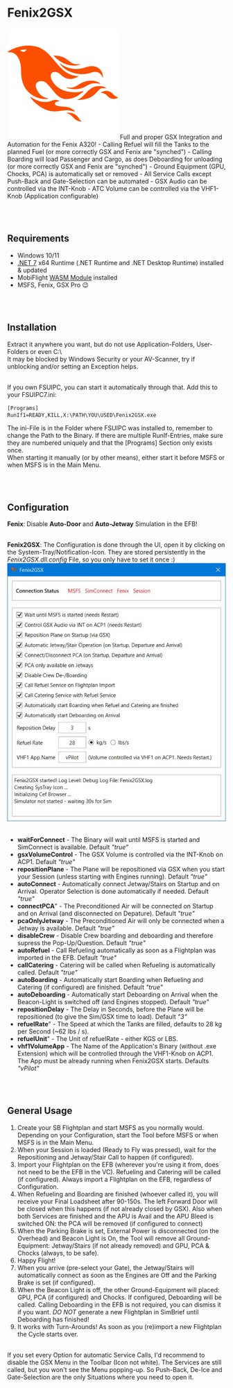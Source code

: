 # Fenix2GSX
<img src="img/icon.png">
Full and proper GSX Integration and Automation for the Fenix A320!
- Calling Refuel will fill the Tanks to the planned Fuel (or more correctly GSX and Fenix are "synched")
- Calling Boarding will load Passenger and Cargo, as does Deboarding for unloading (or more correctly GSX and Fenix are "synched")
- Ground Equipment (GPU, Chocks, PCA) is automatically set or removed
- All Service Calls except Push-Back and Gate-Selection can be automated
- GSX Audio can be controlled via the INT-Knob
- ATC Volume can be controlled via the VHF1-Knob (Application configurable)

<br/><br/>

## Requirements
- Windows 10/11
- [.NET 7](https://dotnet.microsoft.com/en-us/download/dotnet/7.0) x64 Runtime (.NET Runtime and .NET Desktop Runtime) installed & updated
- MobiFlight [WASM Module](https://github.com/MobiFlight/MobiFlight-WASM-Module/releases) installed
- MSFS, Fenix, GSX Pro :wink:

<br/><br/>
## Installation
Extract it anywhere you want, but do not use Application-Folders, User-Folders or even C:\\ <br/>
It may be blocked by Windows Security or your AV-Scanner, try if unblocking and/or setting an Exception helps.<br/><br/>

If you own FSUIPC, you can start it automatically through that. Add this to your FSUIPC7.ini:
```
[Programs]
RunIf1=READY,KILL,X:\PATH\YOU\USED\Fenix2GSX.exe
```
The ini-File is in the Folder where FSUIPC was installed to, remember to change the Path to the Binary. If there are multiple RunIf-Entries, make sure they are numbered uniquely and that the [Programs] Section only exists once.<br/>
When starting it manually (or by other means), either start it before MSFS or when MSFS is in the Main Menu.

<br/><br/>
## Configuration
**Fenix**: Disable **Auto-Door** and **Auto-Jetway** Simulation in the EFB!<br/><br/>

**Fenix2GSX**: The Configuration is done through the UI, open it by clicking on the System-Tray/Notification-Icon. They are stored persistently in the *Fenix2GSX.dll.config* File, so you only have to set it once :)
<img src="img/ui.jpg">
<br/><br/>

* **waitForConnect**		- The Binary will wait until MSFS is started and SimConnect is available. Default *"true"*
* **gsxVolumeControl**			- The GSX Volume is controlled via the INT-Knob on ACP1. Default *"true"*
* **repositionPlane**			- The Plane will be repositioned via GSX when you start your Session (unless starting with Engines running). Default *"true"*
* **autoConnect**		- Automatically connect Jetway/Stairs on Startup and on Arrival. Operator Selection is done automatically if needed. Default *"true"*
* **connectPCA**" 		-  The Preconditioned Air will be connected on Startup and on Arrival (and disconnected on Depature). Default *"true"*
* **pcaOnlyJetway** 		-  The Preconditioned Air will only be connected when a Jetway is available. Default *"true"*
* **disableCrew**		- Disable Crew boarding and deboarding and therefore supress the Pop-Up/Question. Default *"true"*
* **autoRefuel**		- Call Refueling automatically as soon as a Flightplan was imported in the EFB. Default *"true"*
* **callCatering**	- Catering will be called when Refueling is automatically called. Default *"true"*
* **autoBoarding** 		-  Automatically start Boarding when Refueling and Catering (if configured) are finished. Default *"true"*
* **autoDeboarding** 			-  Automatically start Deboarding on Arrival when the Beacon-Light is switched off (and Engines stopped). Default *"true"*
* **repositionDelay**			-  The Delay in Seconds, before the Plane will be repositioned (to give the Sim/GSX time to load). Default *"3"*
* **refuelRate**" 			-  The Speed at which the Tanks are filled, defaults to 28 kg per Second (~62 lbs / s).
* **refuelUnit**" 			-  The Unit of refuelRate - either KGS or LBS.
* **vhf1VolumeApp** 			- The Name of the Application's Binary (without .exe Extension) which will be controlled through the VHF1-Knob on ACP1. The App must be already running when Fenix2GSX starts. Defaults *"vPilot"*

<br/><br/>
## General Usage
1) Create your SB Flightplan and start MSFS as you normally would. Depending on your Configuration, start the Tool before MSFS or when MSFS is in the Main Menu.
2) When your Session is loaded (Ready to Fly was pressed), wait for the Repositioning and Jetway/Stair Call to happen (if configured).
3) Import your Flightplan on the EFB (wherever you're using it from, does not need to be the EFB in the VC). Refueling and Catering will be called (if configured). Always import a Flightplan on the EFB, regardless of Configuration.
4) When Refueling and Boarding are finished (whoever called it), you will receive your Final Loadsheet after 90-150s. The left Forward Door will be closed when this happens (if not already closed by GSX). Also when both Services are finished and the APU is Avail and the APU Bleed is switched ON: the PCA will be removed (if configured to connect)
5) When the Parking Brake is set, External Power is disconnected (on the Overhead) and Beacon Light is On, the Tool will remove all Ground-Equipment: Jetway/Stairs (if not already removed) and GPU, PCA & Chocks (always, to be safe).
6) Happy Flight!
7) When you arrive (pre-select your Gate), the Jetway/Stairs will automatically connect as soon as the Engines are Off and the Parking Brake is set (if configured).
8) When the Beacon Light is off, the other Ground-Equipment will placed: GPU, PCA (if configured) and Chocks. If configured, Deboarding will be called. Calling Deboarding in the EFB is not required, you can dismiss it if you want. *DO NOT* generate a new Flightplan in SimBrief until Deboarding has finished!
9) It works with Turn-Arounds! As soon as you (re)import a new Flightplan the Cycle starts over.
<br/>
If you set every Option for automatic Service Calls, I'd recommend to disable the GSX Menu in the Toolbar (Icon not white). The Services are still called, but you won't see the Menu popping-up. So Push-Back, De-Ice and Gate-Selection are the only Situations where you need to open it.
